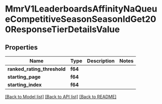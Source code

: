 # MmrV1LeaderboardsAffinityNaQueueCompetitiveSeasonSeasonIdGet200ResponseTierDetailsValue

## Properties

Name | Type | Description | Notes
------------ | ------------- | ------------- | -------------
**ranked_rating_threshold** | **f64** |  | 
**starting_page** | **f64** |  | 
**starting_index** | **f64** |  | 

[[Back to Model list]](../README.md#documentation-for-models) [[Back to API list]](../README.md#documentation-for-api-endpoints) [[Back to README]](../README.md)


